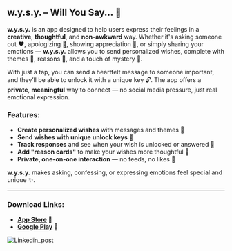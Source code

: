 
## **w\.y.s.y. – Will You Say... 💌**

**w\.y.s.y.** is an app designed to help users express their feelings in a **creative**, **thoughtful**, and **non-awkward** way. Whether it's asking someone out ❤️, apologizing 🙏, showing appreciation 💐, or simply sharing your emotions — **w\.y.s.y.** allows you to send personalized wishes, complete with themes 🎨, reasons 📝, and a touch of mystery 🔑.

With just a tap, you can send a heartfelt message to someone important, and they’ll be able to unlock it with a unique key 🔓. The app offers a **private**, **meaningful** way to connect — no social media pressure, just real emotional expression.

### Features:

* **Create personalized wishes** with messages and themes 💬
* **Send wishes with unique unlock keys** 🔑
* **Track responses** and see when your wish is unlocked or answered 📲
* **Add "reason cards"** to make your wishes more thoughtful 📝
* **Private, one-on-one interaction** — no feeds, no likes 🚫

**w\.y.s.y.** makes asking, confessing, or expressing emotions feel special and unique ✨.

---

### Download Links:

* **[App Store](https://apps.apple.com/us/app/w-y-s-y/id6745488721) 🍏**
* **[Google Play](https://play.google.com/store/apps/details?id=com.thierry.wysy1&hl=en) 🤖**


![Linkedin_post](https://github.com/user-attachments/assets/71520f5b-a02e-4755-a890-d339797bbd9f)
